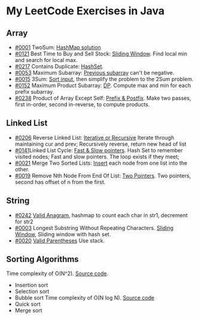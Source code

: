 # My LeetCode Exercises in Java

## Array
- [#0001](https://youtu.be/KLlXCFG5TnA) TwoSum: [HashMap solution](src/main/java/org/example/array/TwoSums.java)
- [#0121](https://youtu.be/1pkOgXD63yU) Best Time to Buy and Sell Stock: [Sliding Window](src/main/java/org/example/array/BestTimetoBuyandSellStock.java). Find
    local min and search for local max. 
- [#0217](https://youtu.be/3OamzN90kPg) Contains Duplicate: [HashSet](src/main/java/org/example/array/ContainsDuplicate.java).
- [#0053](https://youtu.be/5WZl3MMT0Eg) Maximum Subarray: [Previous subarray](src/main/java/org/example/array/MaximumSubarray.java) can't be negative. 
- [#0015](https://youtu.be/jzZsG8n2R9A) 3Sum: [Sort input](src/main/java/org/example/array/ThreeSums.java), then simplify the problem to the 2Sum problem.
- [#0152](https://youtu.be/lXVy6YWFcRM) Maximum Product Subarray: [DP](src/main/java/org/example/array/MaxProductSubarray.java). Compute max and min for each prefix subarray.
- [#0238](https://youtu.be/bNvIQI2wAjk) Product of Array Except Self: [Prefix & Postfix](src/main/java/org/example/array/ProductOfArrayExceptSelf.java). Make two passes, first in-order, second in-reverse, to compute products.
## Linked List
- [#0206](https://youtu.be/G0_I-ZF0S38) Reverse Linked List: [Iterative or Recursive](src/main/java/org/example/list/ReverseLinkedList.java) Iterate through maintaining cur and prev; Recursively reverse, return new head of list
- [#0141](https://youtu.be/gBTe7lFR3vc)Linked List Cycle: [Fast & Slow pointers](src/main/java/org/example/list/LinkedListCycle.java). Hash Set to remember visited nodes; Fast and slow pointers. The loop exists if they meet;
- [#0021](https://youtu.be/XIdigk956u0) Merge Two Sorted Lists: [Insert](src/main/java/org/example/list/MergeTwoSortedLists.java) each node from one list into the other.
- [#0019](https://youtu.be/XVuQxVej6y8) Remove Nth Node From End Of List: [Two Pointers](src/main/java/org/example/list/RemoveNthNodeFromEndOfList.java). Two pointers, second has offset of n from the first.
## String
- [#0242](https://youtu.be/9UtInBqnCgA) [Valid Anagram](src/main/java/org/example/string/ValidAnagram.java), hashmap to count each char in str1, decrement for str2
- [#0003](https://youtu.be/wiGpQwVHdE0) Longest Substring Without Repeating Characters. [Sliding Window](src/main/java/org/example/string/LongestSubstringWithoutRepeatingCharacters.java), Sliding window with hash set.
- [#0020](https://youtu.be/WTzjTskDFMg) [Valid Parentheses](src/main/java/org/example/string/ValidParentheses.java) Use stack. 

## Sorting Algorithms
Time complexity of O(N^2). [Source code](src/main/java/org/example/array/SortAlgorithmsN2.java).
- Insertion sort
- Selection sort
- Bubble sort
Time complexity of O(N log N). [Source code](src/main/java/org/example/array/SortAlgorithmsNlogN.java)
- Quick sort
- Merge sort